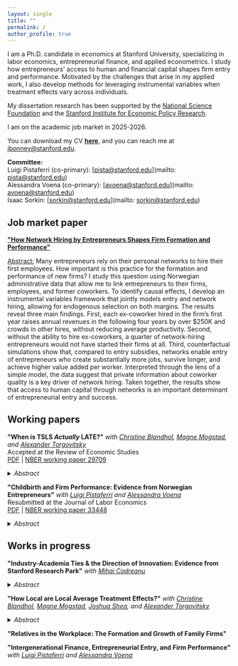 ```yaml
---
layout: single
title: ""
permalink: /
author_profile: true
---
```


I am a Ph.D. candidate in economics at Stanford University, specializing in labor economics, entrepreneurial finance, and applied econometrics. I study how entrepreneurs' access to human and financial capital shapes firm entry and performance. Motivated by the challenges that arise in my applied work, I also develop methods for leveraging instrumental variables when treatment effects vary across individuals.

My dissertation research has been supported by the [National Science Foundation](https://www.nsf.gov/funding/opportunities/grfp-nsf-graduate-research-fellowship-program) and the [Stanford Institute for Economic Policy Research](https://siepr.stanford.edu).

I am on the academic job market in 2025-2026.

You can download my CV [**here**](/files/Bonney_CV.pdf), and you can reach me at [jbonney@stanford.edu](mailto:jbonney@stanford.edu).

**Committee:**  
Luigi Pistaferri (co-primary): [pista@stanford.edu](mailto: pista@stanford.edu)  
Alessandra Voena (co-primary): [avoena@stanford.edu](mailto: avoena@stanford.edu)  
Isaac Sorkin: [sorkin@stanford.edu](mailto: sorkin@stanford.edu)

## Job market paper

[**"How Network Hiring by Entrepreneurs Shapes Firm Formation and Performance"**](/files/johnbonney_JMP.pdf)

<u>Abstract:</u> Many entrepreneurs rely on their personal networks to hire their first employees. How important is this practice for the formation and performance of new firms? I study this question using Norwegian administrative data that allow me to link entrepreneurs to their firms, employees, and former coworkers. To identify causal effects, I develop an instrumental variables framework that jointly models entry and network hiring, allowing for endogenous selection on both margins. The results reveal three main findings. First, each ex-coworker hired in the firm’s first year raises annual revenues in the following four years by over $250K and crowds in other hires, without reducing average productivity. Second, without the ability to hire ex-coworkers, a quarter of network-hiring entrepreneurs would not have started their firms at all. Third, counterfactual simulations show that, compared to entry subsidies, networks enable entry of entrepreneurs who create substantially more jobs, survive longer, and achieve higher value added per worker. Interpreted through the lens of a simple model, the data suggest that private information about coworker quality is a key driver of network hiring. Taken together, the results show that access to human capital through networks is an important determinant of entrepreneurial entry and success.

## Working papers

**"When is TSLS *Actually* LATE?"**
*with [Christine Blandhol](https://sites.google.com/view/cblandhol), [Magne Mogstad](https://sites.google.com/site/magnemogstad/), and [Alexander Torgovitsky](https://a-torgovitsky.github.io)*  
Accepted at the Review of Economic Studies  
[PDF](/files/tslslate.pdf) | [NBER working paper 29709](https://www.nber.org/papers/w29709)
<details>
  <summary><em>Abstract</em></summary>
  Linear instrumental variable estimators, such as two-stage least squares (TSLS), are commonly interpreted as estimating non-negatively weighted averages of causal effects, referred to as local average treatment effects (LATEs). We examine whether the LATE interpretation actually applies to the types of TSLS specifications that are used in practice. We show that if the specification includes covariates—which most empirical work does—then the LATE interpretation does not apply in general. Instead, the TSLS estimator will, in general, reflect treatment effects for both compliers and always/never-takers, and some treatment effects for the always/never-takers will necessarily be negatively weighted. We show that the only specifications that have a LATE interpretation are “saturated” specifications that control for covariates nonparametrically, implying that such specifications are both sufficient and necessary for TSLS to have a LATE interpretation, at least without additional parametric assumptions. This result is concerning because, as we document, empirical researchers almost never control for covariates nonparametrically, and rarely discuss or justify parametric specifications of covariates. We apply our results to thirteen empirical studies and find strong evidence that the LATE interpretation of TSLS is far from accurate for the types of specifications actually used in practice. We offer concrete recommendations for practice motivated by our theoretical and empirical results.
</details>

**"Childbirth and Firm Performance: Evidence from Norwegian Entrepreneurs"**
*with [Luigi Pistaferri](https://sites.google.com/view/pistaferri/home) and [Alessandra Voena](https://avoena.people.stanford.edu)*  
Resubmitted at the Journal of Labor Economics  
[PDF](/files/childbirth-firms.pdf) | [NBER working paper 33448](https://www.nber.org/papers/w33448)
<details>
  <summary><em>Abstract</em></summary>
Using multiple administrative data sources from Norway, we examine how firm performance changes after entrepreneurs become parents. Female-owned businesses experience a substantial decline in profits, steadily decreasing to 30% below baseline ten years post-childbirth. In contrast, male-owned businesses show no decline, often growing in revenues and costs after childbirth. The profit decline for female-owned firms is most pronounced among highly capable entrepreneurs, women who are majority owners, and those with working spouses. Entrepreneurial effort is key to performance, and our findings suggest that time demands from childbirth and childcare are a significant determinant of the decline in firm profits.
</details>

## Works in progress

**"Industry-Academia Ties & the Direction of Innovation: Evidence from Stanford Research Park"**
*with [Mihai Codreanu](https://mihaicodreanu.github.io)*
<details>
  <summary><em>Abstract</em></summary>
We analyze the effects of strengthening industry-academia ties on the amount and direction of innovation. We focus on the Stanford Research Park (SRP), a historical hub of technological progress and world's first university science park. We empirically investigate three aspects: the impact of a firm's presence in the SRP on its long-run outcomes; the relationship between inventors' coursework and patenting; and the effect of exposure to firms on professors' research. Our approach combines newly digitized mid-20th century data on public and private R\&D-focused companies, SRP affiliates' Stanford coursework, and professors' electrical engineering journal publications. Using a difference-in-differences approach, we estimate that park tenants file 20 additional patents annually compared to similar firms who did not join but  were favored by the SRP's scientific head. Tenant patents also yield around 15 excess citations each and span much broader patent classes. Firm inventors who concurrently take Stanford courses are more likely to produce innovations relative to their co-workers. Their innovations are more highly cited and more likely to mention keywords from the courses taken. During the same time period, Stanford's electrical engineering professors begin to publish more often in the field's flagship journal, and a language analysis reveals that their research becomes closer in content to the inventions of SRP firms.
</details>

**"How Local are Local Average Treatment Effects?"**
*with [Christine Blandhol](https://sites.google.com/view/cblandhol), [Magne Mogstad](https://sites.google.com/site/magnemogstad/), [Joshua Shea](https://jkcshea.github.io), and [Alexander Torgovitsky](https://a-torgovitsky.github.io)*
<details>
  <summary><em>Abstract</em></summary>
Empirical researchers often use instrumental variables (IVs) to estimate a local average treatment effect (LATE), which reflects causal effects for the instrument-specific compliers. The subpopulation of compliers is often small and may not represent the actual subpopulation of interest, raising concerns about the external validity of the LATE. We develop a systematic approach for assessing the generalizability of LATEs. The approach uses the marginal treatment effect representation to link LATEs directly to alternative target parameters. These parameters can be bounded under the usual nonparametric IV assumptions. We demonstrate how these bounds can be significantly tightened by using nonparametric shape restrictions derived from economic theory or by imposing parametric structure. We examine the external validity of LATEs in three applications in development and labor economics. In each one, we demonstrate how to transparently trade-off stronger assumptions for sharper conclusions. The results reveal examples in which LATEs appear to generalize, as well as other examples in which LATEs do not generalize. Our findings show how researchers can use the marginal treatment effect framework not only to interpret IV estimates, but also to discipline and assess claims about their external validity.
</details>

**"Relatives in the Workplace: The Formation and Growth of Family Firms"**

**"Intergenerational Finance, Entrepreneurial Entry, and Firm Performance"**
*with [Luigi Pistaferri](https://sites.google.com/view/pistaferri/home) and [Alessandra Voena](https://avoena.people.stanford.edu)*



